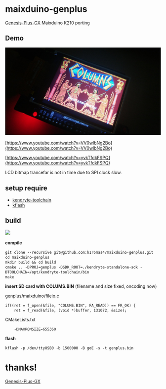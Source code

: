 # maixduino-genplus

[Genesis-Plus-GX](https://github.com/ekeeke/Genesis-Plus-GX) Maixduino K210 porting

## Demo

![image](https://raw.githubusercontent.com/h1romas4/maixduino-genplus/master/assets/progress_02.jpg)

[https://www.youtube.com/watch?v=VV0wlbNg2Bo](https://www.youtube.com/watch?v=VV0wlbNg2Bo)

[https://www.youtube.com/watch?v=yvkTfdkFSPQ](https://www.youtube.com/watch?v=yvkTfdkFSPQ)

LCD bitmap trancefar is not in time due to SPI clock slow.

## setup require

* [kendryte-toolchain](https://github.com/kendryte/kendryte-gnu-toolchain/releases)
* [kflash](https://github.com/kendryte/kflash.py)

## build

![](https://github.com/h1romas4/maixduino-genplus/workflows/K210%20CI/badge.svg)

**compile**

```
git clone --recursive git@github.com:h1romas4/maixduino-genplus.git
cd maixduino-genplus
mkdir build && cd build
cmake .. -DPROJ=genplus -DSDK_ROOT=./kendryte-standalone-sdk -DTOOLCHAIN=/opt/kendryte-toolchain/bin
make
```

**insert SD card with COLUMS.BIN** (filename and size fixed, oncoding now)

genplus/maixduino/fileio.c
```
if((ret = f_open(&file, "COLUMS.BIN", FA_READ)) == FR_OK) {
    ret = f_read(&file, (void *)buffer, 131072, &size);
```

CMakeLists.txt
```
    -DMAXROMSIZE=655360
```

**flash**

```
kflash -p /dev/ttyUSB0 -b 1500000 -B goE -s -t genplus.bin
```

# thanks!

[Genesis-Plus-GX](https://github.com/ekeeke/Genesis-Plus-GX)
